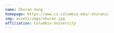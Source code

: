 ```yaml
---
name: Shuran Song
homepage: https://www.cs.columbia.edu/~shurans/
img: assets/imgs/shuran.jpg
affiliation: Columbia University
---
```

